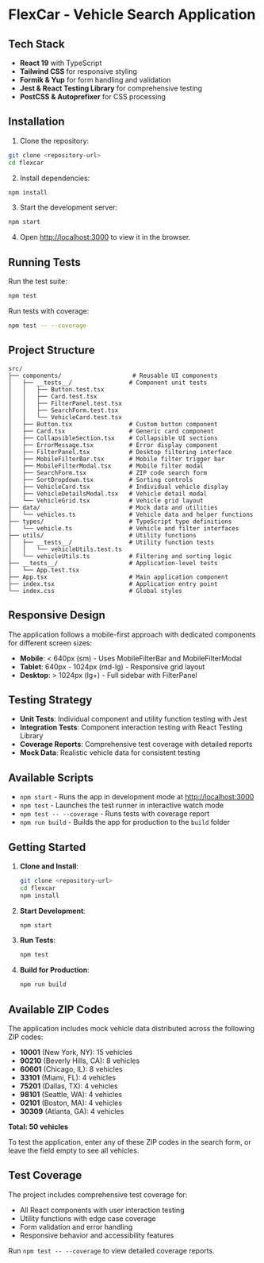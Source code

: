 # FlexCar - Vehicle Search Application

## Tech Stack

- **React 19** with TypeScript
- **Tailwind CSS** for responsive styling
- **Formik & Yup** for form handling and validation
- **Jest & React Testing Library** for comprehensive testing
- **PostCSS & Autoprefixer** for CSS processing

## Installation

1. Clone the repository:

```bash
git clone <repository-url>
cd flexcar
```

2. Install dependencies:

```bash
npm install
```

3. Start the development server:

```bash
npm start
```

4. Open [http://localhost:3000](http://localhost:3000) to view it in the browser.

## Running Tests

Run the test suite:

```bash
npm test
```

Run tests with coverage:

```bash
npm test -- --coverage
```

## Project Structure

```
src/
├── components/                    # Reusable UI components
│   ├── __tests__/                # Component unit tests
│   │   ├── Button.test.tsx
│   │   ├── Card.test.tsx
│   │   ├── FilterPanel.test.tsx
│   │   ├── SearchForm.test.tsx
│   │   └── VehicleCard.test.tsx
│   ├── Button.tsx                # Custom button component
│   ├── Card.tsx                  # Generic card component
│   ├── CollapsibleSection.tsx    # Collapsible UI sections
│   ├── ErrorMessage.tsx          # Error display component
│   ├── FilterPanel.tsx           # Desktop filtering interface
│   ├── MobileFilterBar.tsx       # Mobile filter trigger bar
│   ├── MobileFilterModal.tsx     # Mobile filter modal
│   ├── SearchForm.tsx            # ZIP code search form
│   ├── SortDropdown.tsx          # Sorting controls
│   ├── VehicleCard.tsx           # Individual vehicle display
│   ├── VehicleDetailsModal.tsx   # Vehicle detail modal
│   └── VehicleGrid.tsx           # Vehicle grid layout
├── data/                         # Mock data and utilities
│   └── vehicles.ts               # Vehicle data and helper functions
├── types/                        # TypeScript type definitions
│   └── vehicle.ts                # Vehicle and filter interfaces
├── utils/                        # Utility functions
│   ├── __tests__/                # Utility function tests
│   │   └── vehicleUtils.test.ts
│   └── vehicleUtils.ts           # Filtering and sorting logic
├── __tests__/                    # Application-level tests
│   └── App.test.tsx
├── App.tsx                       # Main application component
├── index.tsx                     # Application entry point
└── index.css                     # Global styles
```

## Responsive Design

The application follows a mobile-first approach with dedicated components for different screen sizes:

- **Mobile**: < 640px (sm) - Uses MobileFilterBar and MobileFilterModal
- **Tablet**: 640px - 1024px (md-lg) - Responsive grid layout
- **Desktop**: > 1024px (lg+) - Full sidebar with FilterPanel

## Testing Strategy

- **Unit Tests**: Individual component and utility function testing with Jest
- **Integration Tests**: Component interaction testing with React Testing Library
- **Coverage Reports**: Comprehensive test coverage with detailed reports
- **Mock Data**: Realistic vehicle data for consistent testing

## Available Scripts

- `npm start` - Runs the app in development mode at [http://localhost:3000](http://localhost:3000)
- `npm test` - Launches the test runner in interactive watch mode
- `npm test -- --coverage` - Runs tests with coverage report
- `npm run build` - Builds the app for production to the `build` folder

## Getting Started

1. **Clone and Install**:

   ```bash
   git clone <repository-url>
   cd flexcar
   npm install
   ```

2. **Start Development**:

   ```bash
   npm start
   ```

3. **Run Tests**:

   ```bash
   npm test
   ```

4. **Build for Production**:
   ```bash
   npm run build
   ```

## Available ZIP Codes

The application includes mock vehicle data distributed across the following ZIP codes:

- **10001** (New York, NY): 15 vehicles
- **90210** (Beverly Hills, CA): 8 vehicles
- **60601** (Chicago, IL): 8 vehicles
- **33101** (Miami, FL): 4 vehicles
- **75201** (Dallas, TX): 4 vehicles
- **98101** (Seattle, WA): 4 vehicles
- **02101** (Boston, MA): 4 vehicles
- **30309** (Atlanta, GA): 4 vehicles

**Total: 50 vehicles**

To test the application, enter any of these ZIP codes in the search form, or leave the field empty to see all vehicles.

## Test Coverage

The project includes comprehensive test coverage for:

- All React components with user interaction testing
- Utility functions with edge case coverage
- Form validation and error handling
- Responsive behavior and accessibility features

Run `npm test -- --coverage` to view detailed coverage reports.
